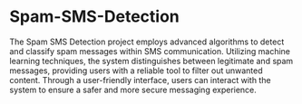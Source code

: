 # Spam-SMS-Detection
The Spam SMS Detection project employs advanced algorithms to detect and classify spam messages within SMS communication. 
Utilizing machine learning techniques, the system distinguishes between legitimate and spam messages, providing users with a reliable tool to filter out unwanted content. 
Through a user-friendly interface, users can interact with the system to ensure a safer and more secure messaging experience.
